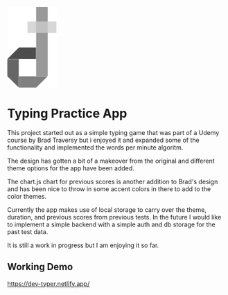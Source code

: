 ![Logo](logo.svg)

# Typing Practice App
This project started out as a simple typing game that was part of a Udemy course by Brad Traversy but i enjoyed it and expanded some of the functionality and implemented the words per minute algoritm.  

The design has gotten a bit of a makeover from the original and different theme options for the app have been added.  

The chart.js chart for previous scores is another addition to Brad's design and has been nice to throw in some accent colors in there to add to the color themes.

Currently the app makes use of local storage to carry over the theme, duration, and previous scores from previous tests.  In the future I would like to implement a simple backend with a simple auth and db storage for the past test data.

It is still a work in progress but I am enjoying it so far.

## Working Demo

https://dev-typer.netlify.app/